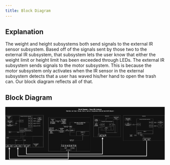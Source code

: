 ```yaml
---
title: Block Diagram
---
```


## Explanation

The weight and height subsystems both send signals to the external IR sensor subsystem. Based off of the signals sent by those two to the external IR subsystem, that subsystem lets the user know that either the weight limit or height limit has been exceeded through LEDs. The external IR subsystem sends signals to the motor subsystem. This is because the motor subsystem only activates when the IR sensor in the external subsystem detects that a user has waved his/her hand to open the trash can. Our block diagram reflects all of that.

## Block Diagram

![Block diagram](Team_Final_Block_Diagram.drawio.png)
